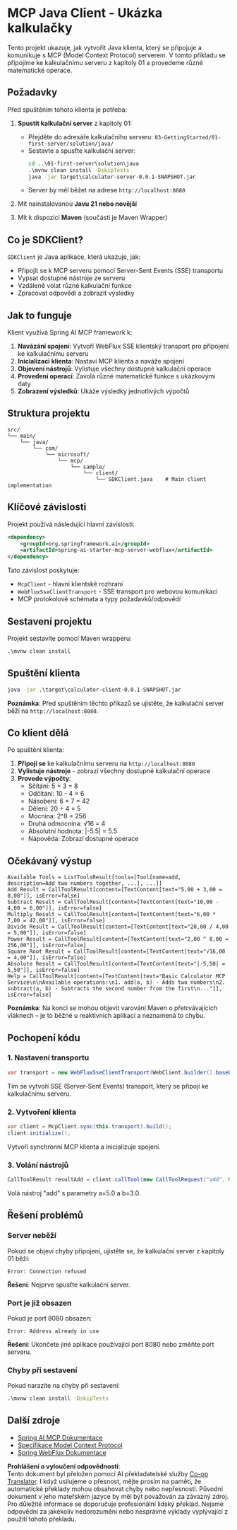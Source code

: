 <!--
CO_OP_TRANSLATOR_METADATA:
{
  "original_hash": "7074b9f4c8cd147c1c10f569d8508c82",
  "translation_date": "2025-07-13T18:37:10+00:00",
  "source_file": "03-GettingStarted/02-client/solution/java/README.md",
  "language_code": "cs"
}
-->
# MCP Java Client - Ukázka kalkulačky

Tento projekt ukazuje, jak vytvořit Java klienta, který se připojuje a komunikuje s MCP (Model Context Protocol) serverem. V tomto příkladu se připojíme ke kalkulačnímu serveru z kapitoly 01 a provedeme různé matematické operace.

## Požadavky

Před spuštěním tohoto klienta je potřeba:

1. **Spustit kalkulační server** z kapitoly 01:
   - Přejděte do adresáře kalkulačního serveru: `03-GettingStarted/01-first-server/solution/java/`
   - Sestavte a spusťte kalkulační server:
     ```cmd
     cd ..\01-first-server\solution\java
     .\mvnw clean install -DskipTests
     java -jar target\calculator-server-0.0.1-SNAPSHOT.jar
     ```
   - Server by měl běžet na adrese `http://localhost:8080`

2. Mít nainstalovanou **Javu 21 nebo novější**
3. Mít k dispozici **Maven** (součástí je Maven Wrapper)

## Co je SDKClient?

`SDKClient` je Java aplikace, která ukazuje, jak:
- Připojit se k MCP serveru pomocí Server-Sent Events (SSE) transportu
- Vypsat dostupné nástroje ze serveru
- Vzdáleně volat různé kalkulační funkce
- Zpracovat odpovědi a zobrazit výsledky

## Jak to funguje

Klient využívá Spring AI MCP framework k:

1. **Navázání spojení**: Vytvoří WebFlux SSE klientský transport pro připojení ke kalkulačnímu serveru
2. **Inicializaci klienta**: Nastaví MCP klienta a naváže spojení
3. **Objevení nástrojů**: Vylistuje všechny dostupné kalkulační operace
4. **Provedení operací**: Zavolá různé matematické funkce s ukázkovými daty
5. **Zobrazení výsledků**: Ukáže výsledky jednotlivých výpočtů

## Struktura projektu

```
src/
└── main/
    └── java/
        └── com/
            └── microsoft/
                └── mcp/
                    └── sample/
                        └── client/
                            └── SDKClient.java    # Main client implementation
```

## Klíčové závislosti

Projekt používá následující hlavní závislosti:

```xml
<dependency>
    <groupId>org.springframework.ai</groupId>
    <artifactId>spring-ai-starter-mcp-server-webflux</artifactId>
</dependency>
```

Tato závislost poskytuje:
- `McpClient` - hlavní klientské rozhraní
- `WebFluxSseClientTransport` - SSE transport pro webovou komunikaci
- MCP protokolové schémata a typy požadavků/odpovědí

## Sestavení projektu

Projekt sestavíte pomocí Maven wrapperu:

```cmd
.\mvnw clean install
```

## Spuštění klienta

```cmd
java -jar .\target\calculator-client-0.0.1-SNAPSHOT.jar
```

**Poznámka**: Před spuštěním těchto příkazů se ujistěte, že kalkulační server běží na `http://localhost:8080`.

## Co klient dělá

Po spuštění klienta:

1. **Připojí se** ke kalkulačnímu serveru na `http://localhost:8080`
2. **Vylistuje nástroje** - zobrazí všechny dostupné kalkulační operace
3. **Provede výpočty**:
   - Sčítání: 5 + 3 = 8
   - Odčítání: 10 - 4 = 6
   - Násobení: 6 × 7 = 42
   - Dělení: 20 ÷ 4 = 5
   - Mocnina: 2^8 = 256
   - Druhá odmocnina: √16 = 4
   - Absolutní hodnota: |-5.5| = 5.5
   - Nápověda: Zobrazí dostupné operace

## Očekávaný výstup

```
Available Tools = ListToolsResult[tools=[Tool[name=add, description=Add two numbers together, ...], ...]]
Add Result = CallToolResult[content=[TextContent[text="5,00 + 3,00 = 8,00"]], isError=false]
Subtract Result = CallToolResult[content=[TextContent[text="10,00 - 4,00 = 6,00"]], isError=false]
Multiply Result = CallToolResult[content=[TextContent[text="6,00 * 7,00 = 42,00"]], isError=false]
Divide Result = CallToolResult[content=[TextContent[text="20,00 / 4,00 = 5,00"]], isError=false]
Power Result = CallToolResult[content=[TextContent[text="2,00 ^ 8,00 = 256,00"]], isError=false]
Square Root Result = CallToolResult[content=[TextContent[text="√16,00 = 4,00"]], isError=false]
Absolute Result = CallToolResult[content=[TextContent[text="|-5,50| = 5,50"]], isError=false]
Help = CallToolResult[content=[TextContent[text="Basic Calculator MCP Service\n\nAvailable operations:\n1. add(a, b) - Adds two numbers\n2. subtract(a, b) - Subtracts the second number from the first\n..."]], isError=false]
```

**Poznámka**: Na konci se mohou objevit varování Maven o přetrvávajících vláknech – je to běžné u reaktivních aplikací a neznamená to chybu.

## Pochopení kódu

### 1. Nastavení transportu
```java
var transport = new WebFluxSseClientTransport(WebClient.builder().baseUrl("http://localhost:8080"));
```
Tím se vytvoří SSE (Server-Sent Events) transport, který se připojí ke kalkulačnímu serveru.

### 2. Vytvoření klienta
```java
var client = McpClient.sync(this.transport).build();
client.initialize();
```
Vytvoří synchronní MCP klienta a inicializuje spojení.

### 3. Volání nástrojů
```java
CallToolResult resultAdd = client.callTool(new CallToolRequest("add", Map.of("a", 5.0, "b", 3.0)));
```
Volá nástroj "add" s parametry a=5.0 a b=3.0.

## Řešení problémů

### Server neběží
Pokud se objeví chyby připojení, ujistěte se, že kalkulační server z kapitoly 01 běží:
```
Error: Connection refused
```
**Řešení**: Nejprve spusťte kalkulační server.

### Port je již obsazen
Pokud je port 8080 obsazen:
```
Error: Address already in use
```
**Řešení**: Ukončete jiné aplikace používající port 8080 nebo změňte port serveru.

### Chyby při sestavení
Pokud narazíte na chyby při sestavení:
```cmd
.\mvnw clean install -DskipTests
```

## Další zdroje

- [Spring AI MCP Dokumentace](https://docs.spring.io/spring-ai/reference/api/mcp/)
- [Specifikace Model Context Protocol](https://modelcontextprotocol.io/)
- [Spring WebFlux Dokumentace](https://docs.spring.io/spring-framework/docs/current/reference/html/web-reactive.html)

**Prohlášení o vyloučení odpovědnosti**:  
Tento dokument byl přeložen pomocí AI překladatelské služby [Co-op Translator](https://github.com/Azure/co-op-translator). I když usilujeme o přesnost, mějte prosím na paměti, že automatické překlady mohou obsahovat chyby nebo nepřesnosti. Původní dokument v jeho mateřském jazyce by měl být považován za závazný zdroj. Pro důležité informace se doporučuje profesionální lidský překlad. Nejsme odpovědní za jakékoliv nedorozumění nebo nesprávné výklady vyplývající z použití tohoto překladu.